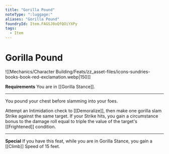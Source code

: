 ```yaml
---
title: "Gorilla Pound"
noteType: ":luggage:"
aliases: "Gorilla Pound"
foundryId: Item.FAGSJ0oQfQOiYXPy
tags:
  - Item
---
```


# Gorilla Pound
![[Mechanics/Character Building/Feats/zz_asset-files/icons-sundries-books-book-red-exclamation.webp|150]]

**Requirements** You are in [[Gorilla Stance]].

* * *

You pound your chest before slamming into your foes.

Attempt an Intimidation check to [[Demoralize]], then make one gorilla slam Strike against the same target. If your Strike hits, you gain a circumstance bonus to the damage roll equal to triple the value of the target's [[Frightened]] condition.

* * *

**Special** If you have this feat, while you are in Gorilla Stance, you gain a [[Climb]] Speed of 15 feet.
